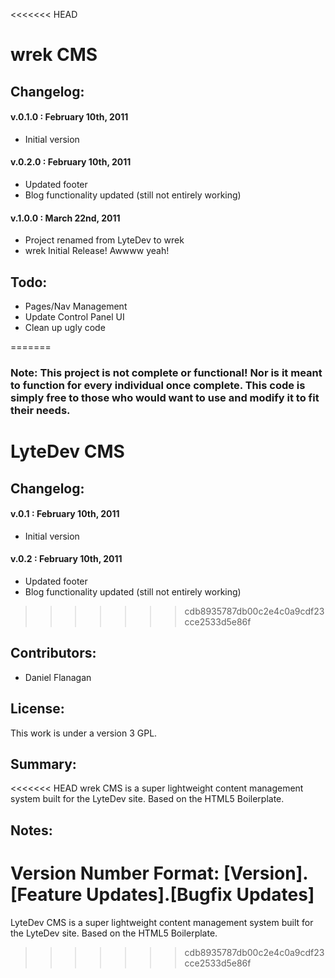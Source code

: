 <<<<<<< HEAD
# wrek CMS

## Changelog:
#### v.0.1.0 : February 10th, 2011
* Initial version

#### v.0.2.0 : February 10th, 2011
* Updated footer 
* Blog functionality updated (still not entirely working) 

#### v.1.0.0 : March 22nd, 2011
* Project renamed from LyteDev to wrek
* wrek Initial Release! Awwww yeah!

## Todo: 
* Pages/Nav Management
* Update Control Panel UI
* Clean up ugly code

=======
### Note: This project is not complete or functional! Nor is it meant to function for every individual once complete. This code is simply free to those who would want to use and modify it to fit their needs. 

# LyteDev CMS

## Changelog:
#### v.0.1 : February 10th, 2011
* Initial version

#### v.0.2 : February 10th, 2011
* Updated footer 
* Blog functionality updated (still not entirely working) 

>>>>>>> cdb8935787db00c2e4c0a9cdf23cce2533d5e86f
## Contributors: 
* Daniel Flanagan 

## License:
This work is under a version 3 GPL. 

## Summary:
<<<<<<< HEAD
wrek CMS is a super lightweight content management system built for the LyteDev site. Based on the HTML5 Boilerplate. 

## Notes: 
Version Number Format: [Version].[Feature Updates].[Bugfix Updates]
=======
LyteDev CMS is a super lightweight content management system built for the LyteDev site. Based on the HTML5 Boilerplate. 
>>>>>>> cdb8935787db00c2e4c0a9cdf23cce2533d5e86f

